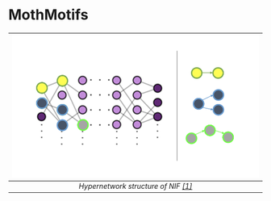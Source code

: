 # MothMotifs


| ![motif fig](figs/motif_fig.png) | 
|:--:| 
| *Hypernetwork structure of NIF [[1]](#1)* |
